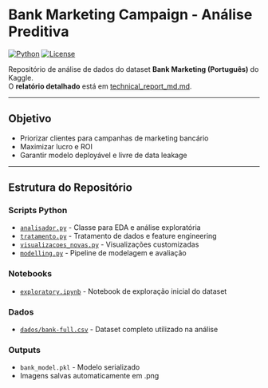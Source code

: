# Bank Marketing Campaign - Análise Preditiva

[![Python](https://img.shields.io/badge/Python-3.8+-blue.svg)](https://www.python.org/)
[![License](https://img.shields.io/badge/License-MIT-green.svg)](LICENSE)

Repositório de análise de dados do dataset **Bank Marketing (Português)** do Kaggle.  
O **relatório detalhado** está em [technical_report_md.md](technical_report_md.md).

---

## Objetivo
- Priorizar clientes para campanhas de marketing bancário
- Maximizar lucro e ROI
- Garantir modelo deployável e livre de data leakage

---

## Estrutura do Repositório

### Scripts Python
- [`analisador.py`](./analisador.py) - Classe para EDA e análise exploratória  
- [`tratamento.py`](./tratamento.py) - Tratamento de dados e feature engineering  
- [`visualizacoes_novas.py`](./visualizacoes_novas.py) - Visualizações customizadas  
- [`modelling.py`](./modelling.py) - Pipeline de modelagem e avaliação

### Notebooks
- [`exploratory.ipynb`](./exploratory.ipynb) - Notebook de exploração inicial do dataset

### Dados
- [`dados/bank-full.csv`](./dados/bank-full.csv) - Dataset completo utilizado na análise

### Outputs
- `bank_model.pkl` - Modelo serializado
- Imagens salvas automaticamente em .png
